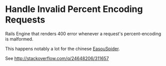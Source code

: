 Handle Invalid Percent Encoding Requests
=======================================

Rails Engine that renders 400 error whenever a request's
percent-encoding is malformed.

This happens notably a lot for the chinese [EasouSpider](http://www.easou.com/search/spider.html).

See http://stackoverflow.com/q/24648206/311657
